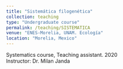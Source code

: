 ```yaml
---
title: "Sistemática filogenética"
collection: teaching
type: "Undergraduate course"
permalink: /teaching/SISTEMATICA
venue: "ENES-Morelia, UNAM. Ecología"
location: "Morelia, Mexico"
---
```


Systematics course, Teaching assistant. 2020\
Instructor: Dr. Milan Janda

